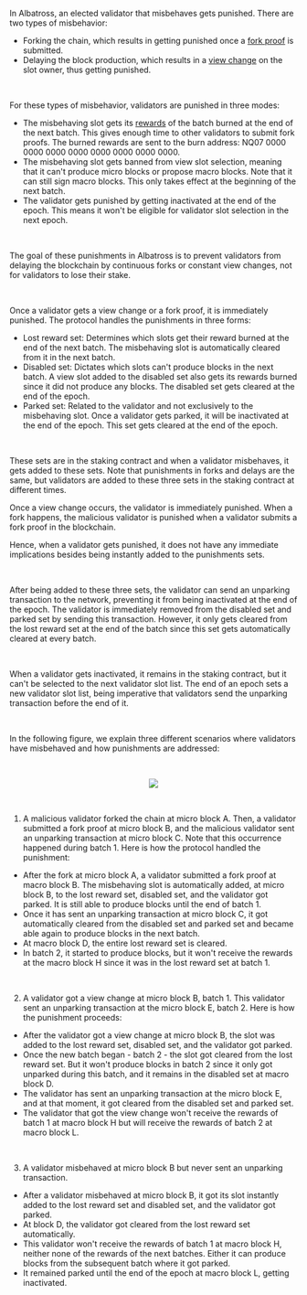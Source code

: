 In Albatross, an elected validator that misbehaves gets punished. There are two types of misbehavior:

- Forking the chain, which results in getting punished once a [fork proof](https://github.com/nimiq/albatross-doc/blob/main/ForkProofs.md) is submitted.
- Delaying the block production, which results in a [view change](https://github.com/nimiq/albatross-doc/blob/main/ViewChange.md) on the slot owner, thus getting punished.

<br/>

For these types of misbehavior, validators are punished in three modes:

- The misbehaving slot gets its [rewards](https://github.com/nimiq/albatross-doc/blob/main/Rewards.md) of the batch burned at the end of the next batch. This gives enough time to other validators to submit fork proofs. The burned rewards are sent to the burn address: NQ07 0000 0000 0000 0000 0000 0000 0000 0000.
- The misbehaving slot gets banned from view slot selection, meaning that it can't produce micro blocks or propose macro blocks. Note that it can still sign macro blocks. This only takes effect at the beginning of the next batch.
- The validator gets punished by getting inactivated at the end of the epoch. This means it won't be eligible for validator slot selection in the next epoch.

<br/>

The goal of these punishments in Albatross is to prevent validators from delaying the blockchain by continuous forks or constant view changes, not for validators to lose their stake.

<br/>

Once a validator gets a view change or a fork proof, it is immediately punished. The protocol handles the punishments in three forms:

- Lost reward set: Determines which slots get their reward burned at the end of the next batch. The misbehaving slot is automatically cleared from it in the next batch.
- Disabled set: Dictates which slots can't produce blocks in the next batch. A view slot added to the disabled set also gets its rewards burned since it did not produce any blocks. The disabled set gets cleared at the end of the epoch.
- Parked set: Related to the validator and not exclusively to the misbehaving slot. Once a validator gets parked, it will be inactivated at the end of the epoch. This set gets cleared at the end of the epoch.

<br/>

These sets are in the staking contract and when a validator misbehaves, it gets added to these sets. Note that punishments in forks and delays are the same, but validators are added to these three sets in the staking contract at different times.

Once a view change occurs, the validator is immediately punished. When a fork happens, the malicious validator is punished when a validator submits a fork proof in the blockchain.

Hence, when a validator gets punished, it does not have any immediate implications besides being instantly added to the punishments sets.

<br/>

After being added to these three sets, the validator can send an unparking transaction to the network, preventing it from being inactivated at the end of the epoch. The validator is immediately removed from the disabled set and parked set by sending this transaction. However, it only gets cleared from the lost reward set at the end of the batch since this set gets automatically cleared at every batch.

<br/>

When a validator gets inactivated, it remains in the staking contract, but it can't be selected to the next validator slot list. The end of an epoch sets a new validator slot list, being imperative that validators send the unparking transaction before the end of it.

<br/>

In the following figure, we explain three different scenarios where validators have misbehaved and how punishments are addressed:

<br/>

<p align="center">
  <img src="https://i.postimg.cc/4NNLPRzP/punishments-drawio.png"/>
</p>

<br/>

1. A malicious validator forked the chain at micro block A. Then, a validator submitted a fork proof at micro block B, and the malicious validator sent an unparking transaction at micro block C. Note that this occurrence happened during batch 1. Here is how the protocol handled the punishment:

- After the fork at micro block A, a validator submitted a fork proof at macro block B. The misbehaving slot is automatically added, at micro block B, to the lost reward set, disabled set, and the validator got parked. It is still able to produce blocks until the end of batch 1.
- Once it has sent an unparking transaction at micro block C, it got automatically cleared from the disabled set and parked set and became able again to produce blocks in the next batch.
- At macro block D, the entire lost reward set is cleared.
- In batch 2, it started to produce blocks, but it won't receive the rewards at the macro block H since it was in the lost reward set at batch 1.

<br/>

2. A validator got a view change at micro block B, batch 1. This validator sent an unparking transaction at the micro block E, batch 2. Here is how the punishment proceeds:

- After the validator got a view change at micro block B, the slot was added to the lost reward set, disabled set, and the validator got parked.
- Once the new batch began - batch 2 - the slot got cleared from the lost reward set. But it won't produce blocks in batch 2 since it only got unparked during this batch, and it remains in the disabled set at macro block D.
- The validator has sent an unparking transaction at the micro block E, and at that moment, it got cleared from the disabled set and parked set.
- The validator that got the view change won't receive the rewards of batch 1 at macro block H but will receive the rewards of batch 2 at macro block L.

<br/>

3. A validator misbehaved at micro block B but never sent an unparking transaction.

- After a validator misbehaved at micro block B, it got its slot instantly added to the lost reward set and disabled set, and the validator got parked.
- At block D, the validator got cleared from the lost reward set automatically.
- This validator won't receive the rewards of batch 1 at macro block H, neither none of the rewards of the next batches. Either it can produce blocks from the subsequent batch where it got parked.
- It remained parked until the end of the epoch at macro block L, getting inactivated.
